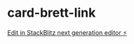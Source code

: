 # card-brett-link

[Edit in StackBlitz next generation editor ⚡️](https://stackblitz.com/~/github.com/khopilot/card-brett-link)